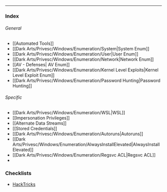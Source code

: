 -- -
### Index
###### General
- [[Automated Tools]]
- [[Dark Arts/Privesc/Windows/Enumeration/System|System Enum]]
- [[Dark Arts/Privesc/Windows/Enumeration/User|User Enum]]
- [[Dark Arts/Privesc/Windows/Enumeration/Network|Network Enum]]
- [[AV - Defenses| AV Enum]]
- [[Dark Arts/Privesc/Windows/Enumeration/Kernel Level Exploits|Kernel Level Exploit Enum]]
- [[Dark Arts/Privesc/Windows/Enumeration/Password Hunting|Password Hunting]]
###### Specific 
- [[Dark Arts/Privesc/Windows/Enumeration/WSL|WSL]]
- [[Impersonation Privileges]]
- [[Alternate Data Streams]]
- [[Stored Credentials]]
- [[Dark Arts/Privesc/Windows/Enumeration/Autoruns|Autoruns]]
- [[Dark Arts/Privesc/Windows/Enumeration/AlwaysInstallElevated|AlwaysInstallElevated]]
- [[Dark Arts/Privesc/Windows/Enumeration/Regsvc ACL|Regsvc ACL]]
- 
### Checklists
- [HackTricks](https://book.hacktricks.xyz/windows-hardening/checklist-windows-privilege-escalation)